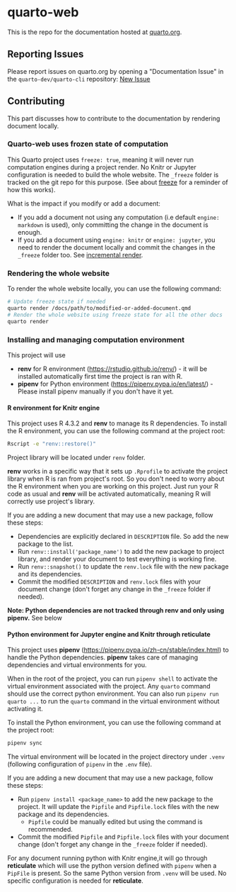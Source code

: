 # quarto-web

This is the repo for the documentation hosted at [quarto.org](https://quarto.org/).

## Reporting Issues

Please report issues on quarto.org by opening a "Documentation Issue" in the `quarto-dev/quarto-cli` repository: [New Issue](https://github.com/quarto-dev/quarto-cli/issues/new/choose)

## Contributing

This part discusses how to contribute to the documentation by rendering document locally.

### Quarto-web uses frozen state of computation

This Quarto project uses `freeze: true`, meaning it will never run computation engines during a project render. No Knitr or Jupyter configuration is needed to build the whole website. The `_freeze` folder is tracked on the git repo for this purpose. (See about [freeze](https://quarto.org/docs/projects/code-execution.html#freeze) for a reminder of how this works).

What is the impact if you modify or add a document: 

- If you add a document not using any computation (i.e default `engine: markdown` is used), only committing the change in the document is enough.
- If you add a document using `engine: knitr` or `engine: jupyter`, you need to render the document locally and commit the changes in the `_freeze` folder too. See [incremental render](https://quarto.org/docs/projects/code-execution.html#incremental-render).

### Rendering the whole website

To render the whole website locally, you can use the following command:

```bash
# Update freeze state if needed
quarto render /docs/path/to/modified-or-added-document.qmd
# Render the whole website using freeze state for all the other docs
quarto render
```

### Installing and managing computation environment

This project will use 

- **renv** for R environment (https://rstudio.github.io/renv/) - it will be installed automatically first time the project is ran with R.
- **pipenv** for Python environment (https://pipenv.pypa.io/en/latest/) - Please install pipenv manually if you don't have it yet.

#### R environment for Knitr engine

This project uses R 4.3.2 and **renv** to manage its R dependencies. To install the R environment, you can use the following command at the project root:

```bash
Rscript -e "renv::restore()"
```

Project library will be located under `renv` folder.

**renv** works in a specific way that it sets up `.Rprofile` to activate the project library when R is ran from project's root. So you don't need to worry about the R environment when you are working on this project. Just run your R code as usual and **renv** will be activated automatically, meaning R will correctly use project's library.

If you are adding a new document that may use a new package, follow these steps:

- Dependencies are explicitly declared in `DESCRIPTION` file. So add the new package to the list.
- Run `renv::install('package_name')` to add the new package to project library, and render your document to test everything is working fine.
- Run `renv::snapshot()` to update the `renv.lock` file with the new package and its dependencies.
- Commit the modified `DESCRIPTION` and `renv.lock` files with your document change (don't forget any change in the `_freeze` folder if needed).

**Note: Python dependencies are not tracked through renv and only using pipenv.** See below

#### Python environment for Jupyter engine and Knitr through reticulate

This project uses **pipenv** (https://pipenv.pypa.io/zh-cn/stable/index.html) to handle the Python dependencies. **pipenv** takes care of managing dependencies and virtual environments for you.

When in the root of the project, you can run `pipenv shell` to activate the virtual environment associated with the project. Any `quarto` command should use the correct python environment. 
You can also run `pipenv run quarto ...` to run the `quarto` command in the virtual environment without activating it.

To install the Python environment, you can use the following command at the project root:

```bash
pipenv sync
```

The virtual environment will be located in the project directory under `.venv` (following configuration of `pipenv` in the `.env` file).

If you are adding a new document that may use a new package, follow these steps:

- Run `pipenv install <package_name>` to add the new package to the project. It will update the `Pipfile` and `Pipfile.lock` files with the new package and its dependencies. 
  - `Pipfile` could be manually edited but using the command is recommended.
- Commit the modified `Pipfile` and `Pipfile.lock` files with your document change (don't forget any change in the `_freeze` folder if needed).

For any document running python with Knitr engine,it will go through **reticulate** which will use the python version defined with `pipenv` when a `PipFile` is present. So the same Python version from `.venv` will be used. No specific configuration is needed for **reticulate**. 